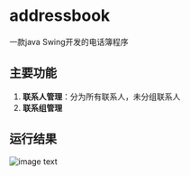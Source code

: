 # addressbook
一款java Swing开发的电话簿程序

## 主要功能
1. **联系人管理**：分为所有联系人，未分组联系人
2. **联系组管理**

## 运行结果
![image text](/data/img/logo.png)

